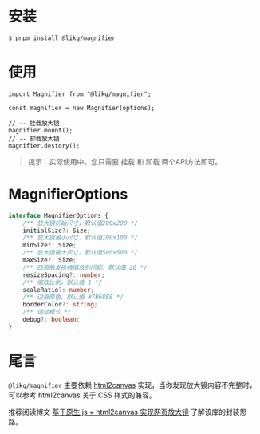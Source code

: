 # 安装

```shell
$ pnpm install @likg/magnifier
```


# 使用

```tsx
import Magnifier from "@likg/magnifier";

const magnifier = new Magnifier(options);

// -- 挂载放大镜
magnifier.mount();
// -- 卸载放大镜
magnifier.destory();
```

> 提示：实际使用中，您只需要 挂载 和 卸载 两个API方法即可。

# MagnifierOptions

```ts
interface MagnifierOptions {
	/** 放大镜初始尺寸，默认值200x200 */
	initialSize?: Size;
	/** 放大镜最小尺寸，默认值100x100 */
	minSize?: Size;
	/** 放大镜最大尺寸，默认值500x500 */
	maxSize?: Size;
	/** 四周触发拖拽缩放的间距，默认值 20 */
	resizeSpacing?: number;
	/** 缩放比例，默认值 1 */
	scaleRatio?: number;
	/** 边框颜色，默认值 #7B68EE */
	borderColor?: string;
	/** 调试模式 */
	debug?: boolean;
}
```

# 尾言

`@likg/magnifier` 主要依赖 [html2canvas](https://html2canvas.hertzen.com/) 实现，当你发现放大镜内容不完整时，可以参考 html2canvas 关于 CSS 样式的兼容。

推荐阅读博文 [基于原生 js + html2canvas 实现网页放大镜](https://juejin.cn/spost/7313242064196141065) 了解该库的封装思路。
